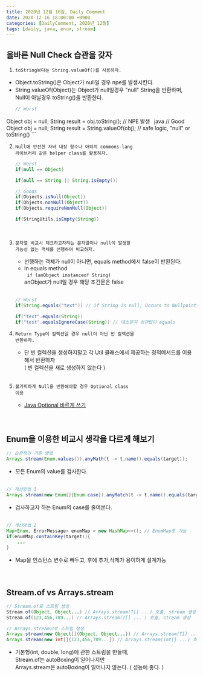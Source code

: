 ```yaml
---
title: 2020년 12월 16일, Daily Comment
date: 2020-12-16 18:00:00 +0900
categories: [DailyComment, 2020년 12월]
tags: [daily, java, enum, stream]
---
```


## 올바른 Null Check 습관을 갖자
1. <code>toString보다는 String.valueOf()를 사용하자.</code><br>
  * Object.toString()은 Object가 null일 경우 npe를 발생시킨다.<br>
  * String.valueOf(Object)는 Object가 null일경우 "null" String을 반환하며,<br>
    Null이 아닐경우 toString()을 반환한다.<br>
    ```java
    // Worst
   Object obj = null;
   String result = obj.toString(); // NPE 발생
    ```
    ```java
    // Good
   Object obj = null;
   String result = String.valueOf(obj); // safe logic, "null" or toString()
    ```
   <br>

2. <code>Null에 안전한 자바 내장 함수나 아파치 commons-lang 라이브러리 같은 helper class를 활용하자.</code><br>
    ```java
   // Worst
    if(null == Object)

   if(null == String || String.isEmpty())
    ```

    ```java
    // Goods
   if(Objects.isNull(Object))
   if(Objects.nonNull(Object))
   if(Objects.requireNonNull(Object))

   if(StringUtils.isEmpty(String))
    ```
   <br>

3. <code>문자열 비교시 체크하고자하는 문자열이나 null이 발생할 가능성 없는 객체를 선행하여 비교하자.</code><br>
    * 선행하는 객체가 null이 아니면, equals method에서 false이 반환된다.<br>
    * In equals method<br>
      <code> if (anObject instanceof String)</code> <br>
      anObject가 null일 경우 해당 조건문은 false<br><br>

    ```java
    // Worst
   if(String.equals("text")) // if String is null, Occurs to NullpointException
    ```

    ```java
   if("text".equals(String))
   if("test".equalsIgnoreCase(String)) // 대소문자 상관없이 equals
    ```
4. <code>Return Type이 컬렉션일 경우 null이 아닌 빈 컬렉션을 반환하자.</code><br>
    * 단 빈 컬렉션을 생성하지말고 각 Util 클래스에서 제공하는 정적메서드를 이용해서 반환하자<br>
   ( 빈 컬렉션을 새로 생성하지 않는다 )<br><br>

5. <code>불가피하게 Null을 반환해야할 경우 Optional class 이용</code><br>
    * <a href="https://joojimin.github.io/posts/TECH-JAVA-OPTIONAL/">
        Java Optional 바르게 쓰기<br>
      </a><br><br>



## Enum을 이용한 비교시 생각을 다르게 해보기
```java
// 습관적인 기존 방법
Arrays.stream(Enum.values()).anyMath(t -> t.name().equals(target));
```
* 모든 Enum의 value를 검사한다.<br><br>

```java
// 개선방법 1
Arrays.stream(new Enum[]{Enum.case}).anyMatch(t -> t.name().equals(target));
```
* 검사하고자 하는 Enum의 case를 줄여본다.<br><br>

```java
// 개선방법 2
Map<Enum, ErrorMessage> enumMap = new HashMap<>(); // EnumMap도 가능
if(enumMap.containKey(target)){
    ...
}
```
* Map을 인스턴스 변수로 빼두고, 후에 추가,삭제가 용이하게 설계가능<br><br><br>

## Stream.of vs Arrays.stream
```java
// Stream.of로 스트림 생성
Stream.of(Object, Object...) // Arrays.stream(T[] ...) 호출, stream 생성
Stream.of(123,456,789...) // Arrays.stream(T[] ... ) 호출, stream 생성
```
```java
// Arrays.stream으로 스트림 생성
Arrays.stream(new Object[]{Object, Object...}) // Arrays.stream(T[] ... ) 호출, stream 생성
Arrays.stream(new int[]{123,456,789...}) // Arrays.stream(int[] ...) 호출, IntStream 생성
```

* 기본형(int, double, long)에 관한 스트림을 만들때,<br>
  Stream.of는 autoBoxing이 일어나지만<br>
  Arrays.stream은 autoBoxing이 일어나지 않는다. ( 성능에 좋다. )
